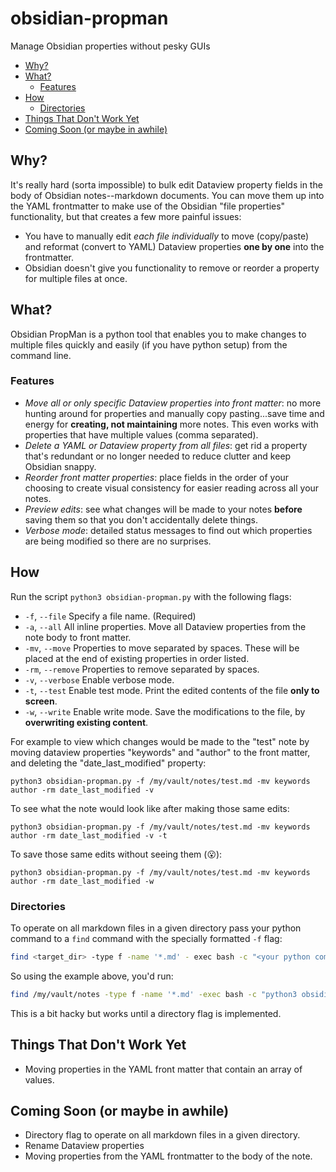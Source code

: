 # obsidian-propman

Manage Obsidian properties without pesky GUIs

- [Why?](#why)
- [What?](#what)
  - [Features](#features)
- [How](#how)
  - [Directories](#directories)
- [Things That Don't Work Yet](#things-that-dont-work-yet)
- [Coming Soon (or maybe in awhile)](#coming-soon-or-maybe-in-awhile)

## Why?

It's really hard (sorta impossible) to bulk edit Dataview property fields in the body of Obsidian notes--markdown documents. You can move them up into the YAML frontmatter to make use of the Obsidian "file properties" functionality, but that creates a few more painful issues:

- You have to manually edit _each file individually_ to move (copy/paste) and reformat (convert to YAML) Dataview properties **one by one** into the frontmatter.
- Obsidian doesn't give you functionality to remove or reorder a property for multiple files at once.

## What?

Obsidian PropMan is a python tool that enables you to make changes to multiple files quickly and easily (if you have python setup) from the command line.

### Features

- _Move all or only specific Dataview properties into front matter_: no more hunting around for properties and manually copy pasting...save time and energy for **creating, not maintaining** more notes.
  This even works with properties that have multiple values (comma separated).
- _Delete a YAML or Dataview property from all files_: get rid a property that's redundant or no longer needed to reduce clutter and keep Obsidian snappy.
- _Reorder front matter properties_: place fields in the order of your choosing to create visual consistency for easier reading across all your notes.
- _Preview edits_: see what changes will be made to your notes **before** saving them so that you don't accidentally delete things.
- _Verbose mode_: detailed status messages to find out which properties are being modified so there are no surprises.

## How

Run the script `python3 obsidian-propman.py` with the following flags:

- `-f`, `--file` Specify a file name. (Required)
- `-a`, `--all` All inline properties. Move all Dataview properties from the note body to front matter.
- `-mv`, `--move` Properties to move separated by spaces. These will be placed at the end of existing properties in order listed.
- `-rm`, `--remove` Properties to remove separated by spaces.
- `-v`, `--verbose` Enable verbose mode.
- `-t`, `--test` Enable test mode. Print the edited contents of the file **only to screen**.
- `-w`, `--write` Enable write mode. Save the modifications to the file, by **overwriting existing content**.

For example to view which changes would be made to the "test" note by moving dataview properties "keywords" and "author" to the front matter, and deleting the "date_last_modified" property:

```
python3 obsidian-propman.py -f /my/vault/notes/test.md -mv keywords author -rm date_last_modified -v
```

To see what the note would look like after making those same edits:

```
python3 obsidian-propman.py -f /my/vault/notes/test.md -mv keywords author -rm date_last_modified -v -t
```

To save those same edits without seeing them (😮):

```
python3 obsidian-propman.py -f /my/vault/notes/test.md -mv keywords author -rm date_last_modified -w
```

### Directories

To operate on all markdown files in a given directory pass your python command
to a `find` command with the specially formatted `-f` flag:

```bash
find <target_dir> -type f -name '*.md' - exec bash -c "<your python command> -f \"{}\"" \;
```

So using the example above, you'd run:

```bash
find /my/vault/notes -type f -name '*.md' -exec bash -c "python3 obsidian-propman.py -t -mv author keywords -rm date_last_modified -w -f \"{}\"" \;
```

This is a bit hacky but works until a directory flag is implemented.

## Things That Don't Work Yet

- Moving properties in the YAML front matter that contain an array of values.

## Coming Soon (or maybe in awhile)

- Directory flag to operate on all markdown files in a given directory.
- Rename Dataview properties
- Moving properties from the YAML frontmatter to the body of the note.
